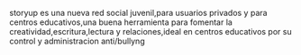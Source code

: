 storyup es una nueva red social juvenil,para usuarios privados y para centros educativos,una buena herramienta para fomentar la creatividad,escritura,lectura y relaciones,ideal en centros educativos por su control y administracion anti/bullyng
